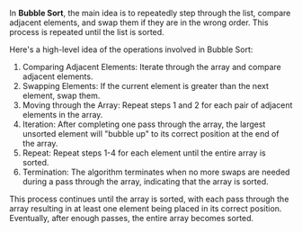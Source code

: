 In **Bubble Sort**, the main idea is to repeatedly step through the list, compare adjacent elements, and swap them if they are in the wrong order. 
This process is repeated until the list is sorted.

Here's a high-level idea of the operations involved in Bubble Sort:

1. Comparing Adjacent Elements: Iterate through the array and compare adjacent elements.
2. Swapping Elements: If the current element is greater than the next element, swap them.
3. Moving through the Array: Repeat steps 1 and 2 for each pair of adjacent elements in the array.
4. Iteration: After completing one pass through the array, the largest unsorted element will "bubble up" to its correct position at the end of the array.
5. Repeat: Repeat steps 1-4 for each element until the entire array is sorted.
6. Termination: The algorithm terminates when no more swaps are needed during a pass through the array, indicating that the array is sorted.

This process continues until the array is sorted, with each pass through the array resulting in at least one element being placed in its correct position. 
Eventually, after enough passes, the entire array becomes sorted.
